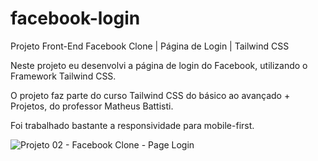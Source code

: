 # facebook-login
Projeto Front-End Facebook Clone | Página de Login | Tailwind CSS

Neste projeto eu desenvolvi a página de login do Facebook, utilizando o Framework Tailwind CSS.

O projeto faz parte do curso Tailwind CSS do básico ao avançado + Projetos, do professor Matheus Battisti.

Foi trabalhado bastante a responsividade para mobile-first.

![Projeto 02 - Facebook Clone - Page Login](https://github.com/VinnyMoraes-dev/facebook-login/assets/56524332/5bc71ba8-0b3e-418b-b1ad-65a9bcd08452)

